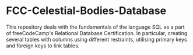 # FCC-Celestial-Bodies-Database
This repository deals with the fundamentals of the language SQL as a part of freeCodeCamp's Relational Database Certification. In particular, creating several tables with columns using different restraints, utilising primary keys and foreign keys to link tables.
